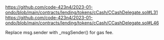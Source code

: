 https://github.com/code-423n4/2023-01-ondo/blob/main/contracts/lending/tokens/cCash/CCashDelegate.sol#L31
https://github.com/code-423n4/2023-01-ondo/blob/main/contracts/lending/tokens/cCash/CCashDelegate.sol#L46

Replace msg.sender with _msgSender() for gas fee. 